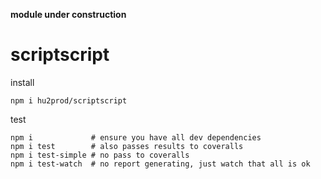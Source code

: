 **module under construction**
# scriptscript
install

    npm i hu2prod/scriptscript

test

    npm i             # ensure you have all dev dependencies
    npm i test        # also passes results to coveralls
    npm i test-simple # no pass to coveralls
    npm i test-watch  # no report generating, just watch that all is ok
